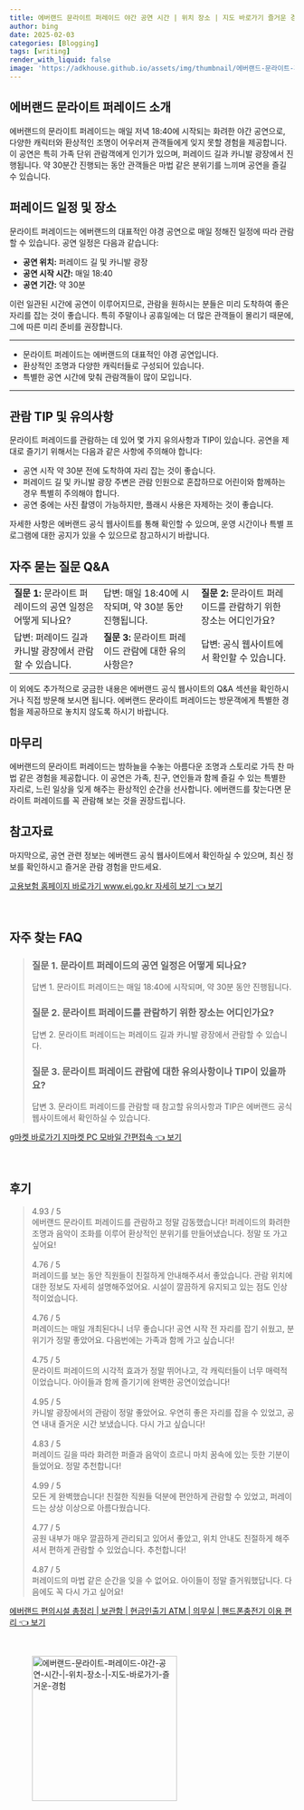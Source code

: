 ```yaml
---
title: 에버랜드 문라이트 퍼레이드 야간 공연 시간 | 위치 장소 | 지도 바로가기 즐거운 경험
author: bing
date: 2025-02-03
categories: [Blogging]
tags: [writing]
render_with_liquid: false
image: 'https://adkhouse.github.io/assets/img/thumbnail/에버랜드-문라이트-퍼레이드-야간-공연-시간-|-위치-장소-|-지도-바로가기-즐거운-경험.webp'
---
```



<h2 id='에버랜드 문라이트 퍼레이드 소개'>에버랜드 문라이트 퍼레이드 소개</h2>

<p>에버랜드의 문라이트 퍼레이드는 매일 저녁 18:40에 시작되는 화려한 야간 공연으로, 다양한 캐릭터와 환상적인 조명이 어우러져 관객들에게 잊지 못할 경험을 제공합니다. 이 공연은 특히 가족 단위 관람객에게 인기가 있으며, 퍼레이드 길과 카니발 광장에서 진행됩니다. 약 30분간 진행되는 동안 관객들은 마법 같은 분위기를 느끼며 공연을 즐길 수 있습니다.</p>

<h2 id='퍼레이드 일정 및 장소'>퍼레이드 일정 및 장소</h2>

<p>문라이트 퍼레이드는 에버랜드의 대표적인 야경 공연으로 매일 정해진 일정에 따라 관람할 수 있습니다. 공연 일정은 다음과 같습니다:</p>

<ul>
    <li><b>공연 위치:</b> 퍼레이드 길 및 카니발 광장</li>
    <li><b>공연 시작 시간:</b> 매일 18:40</li>
    <li><b>공연 기간:</b> 약 30분</li>
</ul>

<p>이런 일관된 시간에 공연이 이루어지므로, 관람을 원하시는 분들은 미리 도착하여 좋은 자리를 잡는 것이 좋습니다. 특히 주말이나 공휴일에는 더 많은 관객들이 몰리기 때문에, 그에 따른 미리 준비를 권장합니다.</p>

<hr />

<ul>
    <li>문라이트 퍼레이드는 에버랜드의 대표적인 야경 공연입니다.</li>
    <li>환상적인 조명과 다양한 캐릭터들로 구성되어 있습니다.</li>
    <li>특별한 공연 시간에 맞춰 관람객들이 많이 모입니다.</li>
</ul>

<hr />

<h2 id='관람 TIP 및 유의사항'>관람 TIP 및 유의사항</h2>

<p>문라이트 퍼레이드를 관람하는 데 있어 몇 가지 유의사항과 TIP이 있습니다. 공연을 제대로 즐기기 위해서는 다음과 같은 사항에 주의해야 합니다:</p>

<ul>
    <li>공연 시작 약 30분 전에 도착하여 자리 잡는 것이 좋습니다.</li>
    <li>퍼레이드 길 및 카니발 광장 주변은 관람 인원으로 혼잡하므로 어린이와 함께하는 경우 특별히 주의해야 합니다.</li>
    <li>공연 중에는 사진 촬영이 가능하지만, 플래시 사용은 자제하는 것이 좋습니다.</li>
</ul>

<p>자세한 사항은 에버랜드 공식 웹사이트를 통해 확인할 수 있으며, 운영 시간이나 특별 프로그램에 대한 공지가 있을 수 있으므로 참고하시기 바랍니다.</p>

<h2 id='자주 묻는 질문 Q&A'>자주 묻는 질문 Q&A</h2>

<table>
    <tr>
        <td><b>질문 1:</b> 문라이트 퍼레이드의 공연 일정은 어떻게 되나요?</td>
        <td>답변: 매일 18:40에 시작되며, 약 30분 동안 진행됩니다.</td>
        <td><b>질문 2:</b> 문라이트 퍼레이드를 관람하기 위한 장소는 어디인가요?</td>
    </tr>
    <tr>
        <td>답변: 퍼레이드 길과 카니발 광장에서 관람할 수 있습니다.</td>
        <td><b>질문 3:</b> 문라이트 퍼레이드 관람에 대한 유의사항은?</td>
        <td>답변: 공식 웹사이트에서 확인할 수 있습니다.</td>
    </tr>
</table>

<p>이 외에도 추가적으로 궁금한 내용은 에버랜드 공식 웹사이트의 Q&A 섹션을 확인하시거나 직접 방문해 보시면 됩니다. 에버랜드 문라이트 퍼레이드는 방문객에게 특별한 경험을 제공하므로 놓치지 않도록 하시기 바랍니다.</p>

<h2 id='마무리'>마무리</h2>

<p>에버랜드의 문라이트 퍼레이드는 밤하늘을 수놓는 아름다운 조명과 스토리로 가득 찬 마법 같은 경험을 제공합니다. 이 공연은 가족, 친구, 연인들과 함께 즐길 수 있는 특별한 자리로, 느린 일상을 잊게 해주는 환상적인 순간을 선사합니다. 에버랜드를 찾는다면 문라이트 퍼레이드를 꼭 관람해 보는 것을 권장드립니다.</p>

<h2 id='참고자료'>참고자료</h2>

<p>마지막으로, 공연 관련 정보는 에버랜드 공식 웹사이트에서 확인하실 수 있으며, 최신 정보를 확인하시고 즐거운 관람 경험을 만드세요.</p>


<p><a class="click-button" title="고용보험 홈페이지 바로가기 www.ei.go.kr 자세히 보기" href="https://adkhouse.github.io/posts/%EA%B3%A0%EC%9A%A9%EB%B3%B4%ED%97%98-%ED%99%88%ED%8E%98%EC%9D%B4%EC%A7%80-%EB%B0%94%EB%A1%9C%EA%B0%80%EA%B8%B0-www.ei.go.kr-%EC%9E%90%EC%84%B8%ED%9E%88-%EB%B3%B4%EA%B8%B0/" rel="dofollow">고용보험 홈페이지 바로가기 www.ei.go.kr 자세히 보기 👈 보기</a></p><br>
<h2 id='자주_찾는_FAQ'>자주 찾는 FAQ</h2>
<div itemscope="" itemtype="https://schema.org/FAQPage"> 
<blockquote> 
<div itemscope="" itemprop="mainEntity" itemtype="https://schema.org/Question"> 
<h3 itemprop="name">질문 1. 문라이트 퍼레이드의 공연 일정은 어떻게 되나요?</h3> 
<div itemscope="" itemprop="acceptedAnswer" itemtype="https://schema.org/Answer"> 
<span itemprop="text"> 
<p>답변 1. 문라이트 퍼레이드는 매일 18:40에 시작되며, 약 30분 동안 진행됩니다.</p> 
</span> 
</div> 
</div> 

<div itemscope="" itemprop="mainEntity" itemtype="https://schema.org/Question"> 
<h3 itemprop="name">질문 2. 문라이트 퍼레이드를 관람하기 위한 장소는 어디인가요?</h3> 
<div itemscope="" itemprop="acceptedAnswer" itemtype="https://schema.org/Answer"> 
<span itemprop="text"> 
<p>답변 2. 문라이트 퍼레이드는 퍼레이드 길과 카니발 광장에서 관람할 수 있습니다.</p> 
</span> 
</div> 
</div> 

<div itemscope="" itemprop="mainEntity" itemtype="https://schema.org/Question"> 
<h3 itemprop="name">질문 3. 문라이트 퍼레이드 관람에 대한 유의사항이나 TIP이 있을까요?</h3> 
<div itemscope="" itemprop="acceptedAnswer" itemtype="https://schema.org/Answer"> 
<span itemprop="text"> 
<p>답변 3. 문라이트 퍼레이드를 관람할 때 참고할 유의사항과 TIP은 에버랜드 공식 웹사이트에서 확인하실 수 있습니다.</p> 
</span> 
</div> 
</div> 
</blockquote> 
</div>
<p><a class="click-button" title="g마켓 바로가기 지마켓 PC 모바일 간편접속" href="https://adkhouse.github.io/posts/g%EB%A7%88%EC%BC%93-%EB%B0%94%EB%A1%9C%EA%B0%80%EA%B8%B0-%EC%A7%80%EB%A7%88%EC%BC%93-PC-%EB%AA%A8%EB%B0%94%EC%9D%BC-%EA%B0%84%ED%8E%B8%EC%A0%91%EC%86%8D/" rel="dofollow">g마켓 바로가기 지마켓 PC 모바일 간편접속 👈 보기</a></p><br>
<h2 id='후기'>후기</h2>
<div itemscope itemtype="https://schema.org/Product">
  <blockquote>
  <div itemprop="review" itemscope itemtype="https://schema.org/Review">
      <div itemprop="reviewRating" itemscope itemtype="https://schema.org/Rating"> <span itemprop="ratingValue">4.93</span> / <span itemprop="bestRating">5</span> </div>
      <span itemprop="reviewBody">에버랜드 문라이트 퍼레이드를 관람하고 정말 감동했습니다! 퍼레이드의 화려한 조명과 음악이 조화를 이루어 환상적인 분위기를 만들어냈습니다. 정말 또 가고 싶어요!</span>
  </div>
  <br>
  <div itemprop="review" itemscope itemtype="https://schema.org/Review">
      <div itemprop="reviewRating" itemscope itemtype="https://schema.org/Rating"> <span itemprop="ratingValue">4.76</span> / <span itemprop="bestRating">5</span> </div>
      <span itemprop="reviewBody">퍼레이드를 보는 동안 직원들이 친절하게 안내해주셔서 좋았습니다. 관람 위치에 대한 정보도 자세히 설명해주었어요. 시설이 깔끔하게 유지되고 있는 점도 인상적이었습니다.</span>
  </div>
  <br>
  <div itemprop="review" itemscope itemtype="https://schema.org/Review">
      <div itemprop="reviewRating" itemscope itemtype="https://schema.org/Rating"> <span itemprop="ratingValue">4.76</span> / <span itemprop="bestRating">5</span> </div>
      <span itemprop="reviewBody">퍼레이드는 매일 개최된다니 너무 좋습니다! 공연 시작 전 자리를 잡기 쉬웠고, 분위기가 정말 좋았어요. 다음번에는 가족과 함께 가고 싶습니다!</span>
  </div>
  <br>
  <div itemprop="review" itemscope itemtype="https://schema.org/Review">
      <div itemprop="reviewRating" itemscope itemtype="https://schema.org/Rating"> <span itemprop="ratingValue">4.75</span> / <span itemprop="bestRating">5</span> </div>
      <span itemprop="reviewBody">문라이트 퍼레이드의 시각적 효과가 정말 뛰어나고, 각 캐릭터들이 너무 매력적이었습니다. 아이들과 함께 즐기기에 완벽한 공연이었습니다!</span>
  </div>
  <br>
  <div itemprop="review" itemscope itemtype="https://schema.org/Review">
      <div itemprop="reviewRating" itemscope itemtype="https://schema.org/Rating"> <span itemprop="ratingValue">4.95</span> / <span itemprop="bestRating">5</span> </div>
      <span itemprop="reviewBody">카니발 광장에서의 관람이 정말 좋았어요. 우연히 좋은 자리를 잡을 수 있었고, 공연 내내 즐거운 시간 보냈습니다. 다시 가고 싶습니다!</span>
  </div>
  <br>
  <div itemprop="review" itemscope itemtype="https://schema.org/Review">
      <div itemprop="reviewRating" itemscope itemtype="https://schema.org/Rating"> <span itemprop="ratingValue">4.83</span> / <span itemprop="bestRating">5</span> </div>
      <span itemprop="reviewBody">퍼레이드 길을 따라 화려한 퍼즐과 음악이 흐르니 마치 꿈속에 있는 듯한 기분이 들었어요. 정말 추천합니다!</span>
  </div>
  <br>
  <div itemprop="review" itemscope itemtype="https://schema.org/Review">
      <div itemprop="reviewRating" itemscope itemtype="https://schema.org/Rating"> <span itemprop="ratingValue">4.99</span> / <span itemprop="bestRating">5</span> </div>
      <span itemprop="reviewBody">모든 게 완벽했습니다! 친절한 직원들 덕분에 편안하게 관람할 수 있었고, 퍼레이드는 상상 이상으로 아름다웠습니다.</span>
  </div>
  <br>
  <div itemprop="review" itemscope itemtype="https://schema.org/Review">
      <div itemprop="reviewRating" itemscope itemtype="https://schema.org/Rating"> <span itemprop="ratingValue">4.77</span> / <span itemprop="bestRating">5</span> </div>
      <span itemprop="reviewBody">공원 내부가 매우 깔끔하게 관리되고 있어서 좋았고, 위치 안내도 친절하게 해주셔서 편하게 관람할 수 있었습니다. 추천합니다!</span>
  </div>
  <br>
  <div itemprop="review" itemscope itemtype="https://schema.org/Review">
      <div itemprop="reviewRating" itemscope itemtype="https://schema.org/Rating"> <span itemprop="ratingValue">4.87</span> / <span itemprop="bestRating">5</span> </div>
      <span itemprop="reviewBody">퍼레이드의 마법 같은 순간을 잊을 수 없어요. 아이들이 정말 즐거워했답니다. 다음에도 꼭 다시 가고 싶어요!</span>
  </div>
  </blockquote>
</div>
<p><a class="click-button" title="에버랜드 편의시설 총정리 | 보관함 | 현금인출기 ATM | 의무실 | 핸드폰충전기 이용 편리" href="https://adkhouse.github.io/posts/%EC%97%90%EB%B2%84%EB%9E%9C%EB%93%9C-%ED%8E%B8%EC%9D%98%EC%8B%9C%EC%84%A4-%EC%B4%9D%EC%A0%95%EB%A6%AC-%EB%B3%B4%EA%B4%80%ED%95%A8-%ED%98%84%EA%B8%88%EC%9D%B8%EC%B6%9C%EA%B8%B0-ATM-%EC%9D%98%EB%AC%B4%EC%8B%A4-%ED%95%B8%EB%93%9C%ED%8F%B0%EC%B6%A9%EC%A0%84%EA%B8%B0-%EC%9D%B4%EC%9A%A9-%ED%8E%B8%EB%A6%AC/" rel="dofollow">에버랜드 편의시설 총정리 | 보관함 | 현금인출기 ATM | 의무실 | 핸드폰충전기 이용 편리 👈 보기</a></p><br>
<figure class="image"><img src="https://adkhouse.github.io/assets/img/thumbnail/에버랜드-문라이트-퍼레이드-야간-공연-시간-|-위치-장소-|-지도-바로가기-즐거운-경험.webp" alt="에버랜드-문라이트-퍼레이드-야간-공연-시간-|-위치-장소-|-지도-바로가기-즐거운-경험" width="256" height="256"></figure>